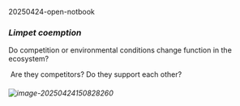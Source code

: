 20250424-open-notbook 

### *Limpet coemption*

Do competition or environmental conditions change function in the ecosystem?

​            Are they competitors?  Do they support each other?

###### ![image-20250424150828260](C:\Users\batya\AppData\Roaming\Typora\typora-user-images\image-20250424150828260.png)